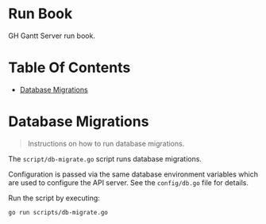 # Run Book
GH Gantt Server run book.

# Table Of Contents
- [Database Migrations](#database-migrations)

# Database Migrations
> Instructions on how to run database migrations.

The `script/db-migrate.go` script runs database migrations.

Configuration is passed via the same database environment variables which are used to configure the API server. See the `config/db.go` file for details.  

Run the script by executing:

```
go run scripts/db-migrate.go
```


